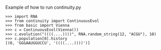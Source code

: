 Example of how to run continuity.py

```
>>> import RNA
>>> from continuity import ContinuousEvol
>>> from basic import Vienna
>>> c = ContinuousEvol(Vienna())
>>> c.evolution("((((....))))", RNA.random_string(12, "ACGU"), 10)
>>> c.population[0].history
[(0, 'GGGAAUGGUCCU', '((((....))))')]
```
